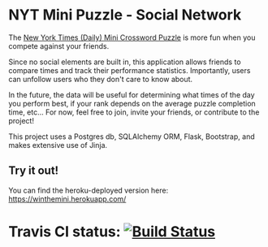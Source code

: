 # NYT Mini Puzzle - Social Network

The [New York Times (Daily) Mini Crossword Puzzle](http://www.nytimes.com/crosswords/game/mini) is more fun when you compete against your friends.

Since no social elements are built in, this application allows friends to compare times and track their performance statistics.  Importantly, users can unfollow users who they don't care to know about.

In the future, the data will be useful for determining what times of the day you perform best, if your rank depends on the average puzzle completion time, etc... 
For now, feel free to join, invite your friends, or contribute to the project!

This project uses a Postgres db, SQLAlchemy ORM, Flask, Bootstrap, and makes extensive use of Jinja.

## Try it out!
You can find the heroku-deployed version here: https://winthemini.herokuapp.com/

# Travis CI status: [![Build Status](https://travis-ci.org/j10sanders/crossword.svg?branch=master)](https://travis-ci.org/j10sanders/crossword)
